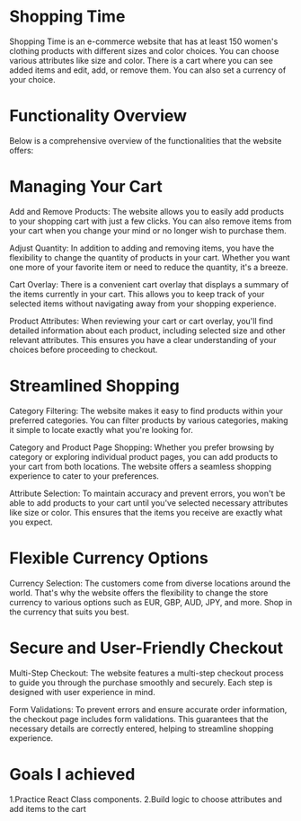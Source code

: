# Shopping Time
Shopping Time is an e-commerce website that has at least 150 women's clothing products with different sizes and color choices. 
You can choose various attributes like size and color. 
There is a cart where you can see added items and edit, add, or remove them. 
You can also set a currency of your choice.

# Functionality Overview
Below is a comprehensive overview of the functionalities that the website offers:

 # Managing Your Cart
Add and Remove Products: The website allows you to easily add products to your shopping cart with just a few clicks. 
You can also remove items from your cart when you change your mind or no longer wish to purchase them.

Adjust Quantity: In addition to adding and removing items, you have the flexibility to change the quantity of products in your cart. Whether you want one more of your favorite item or need to reduce the quantity, it's a breeze.

Cart Overlay: There is a convenient cart overlay that displays a summary of the items currently in your cart. This allows you to keep track of your selected items without navigating away from your shopping experience.

Product Attributes: When reviewing your cart or cart overlay, you'll find detailed information about each product, including selected size and other relevant attributes. This ensures you have a clear understanding of your choices before proceeding to checkout.

 # Streamlined Shopping
Category Filtering: The website makes it easy to find products within your preferred categories. You can filter products by various categories, making it simple to locate exactly what you're looking for.

Category and Product Page Shopping: Whether you prefer browsing by category or exploring individual product pages, you can add products to your cart from both locations. The website offers a seamless shopping experience to cater to your preferences.

Attribute Selection: To maintain accuracy and prevent errors, you won't be able to add products to your cart until you've selected necessary attributes like size or color. This ensures that the items you receive are exactly what you expect.

 # Flexible Currency Options
Currency Selection: The customers come from diverse locations around the world. That's why the website offers the flexibility to change the store currency to various options such as EUR, GBP, AUD, JPY, and more. Shop in the currency that suits you best.

 # Secure and User-Friendly Checkout
Multi-Step Checkout: The website features a multi-step checkout process to guide you through the purchase smoothly and securely. Each step is designed with user experience in mind.

Form Validations: To prevent errors and ensure accurate order information, the checkout page includes form validations. This guarantees that the necessary details are correctly entered, 
helping to streamline shopping experience.

 # Goals I achieved
 1.Practice React Class components.
 2.Build logic to choose attributes and add items to the cart
